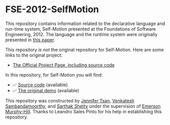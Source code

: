 # FSE-2012-SelfMotion

This repository contains information related to the declarative language and run-time system, Self-Motion presented at the Foundations of Software Engineering, 2012. The language and the runtime system were originally presented in [this paper](http://dl.acm.org/citation.cfm?doid=2393596.2393602).

This repository _is not_ the original repository for Self-Motion. Here are some links to the original project:
* [The Official Project Page, including source code](http://www.dsol-lang.net/self-motion.html)

In this repository, for Self-Motion you will find:
* :white_check_mark: [Source code](https://github.com/jentsan/self-motion) (available)
* :white_check_mark: [The original demo](https://github.com/jentsan/self-motion/tree/master/examples/ShopReview) (available)

This repository was constructed by [Jennifer Tsan](https://github.com/jentsan), [Venkatesh Sambandamoorthy](https://github.com/ven0226), and [Sarthak Shetty](https://github.com/spshetty) under the supervision of [Emerson Murphy-Hill](https://github.com/CaptainEmerson). Thanks to Leandro Sales Pinto for his help in establishing this repository. 

